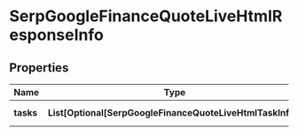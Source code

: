 # SerpGoogleFinanceQuoteLiveHtmlResponseInfo


## Properties

| Name | Type | Description | Notes |
|------------ | ------------- | ------------- | -------------|
**tasks** | **List[Optional[SerpGoogleFinanceQuoteLiveHtmlTaskInfo]]** | array of tasks |[optional]|